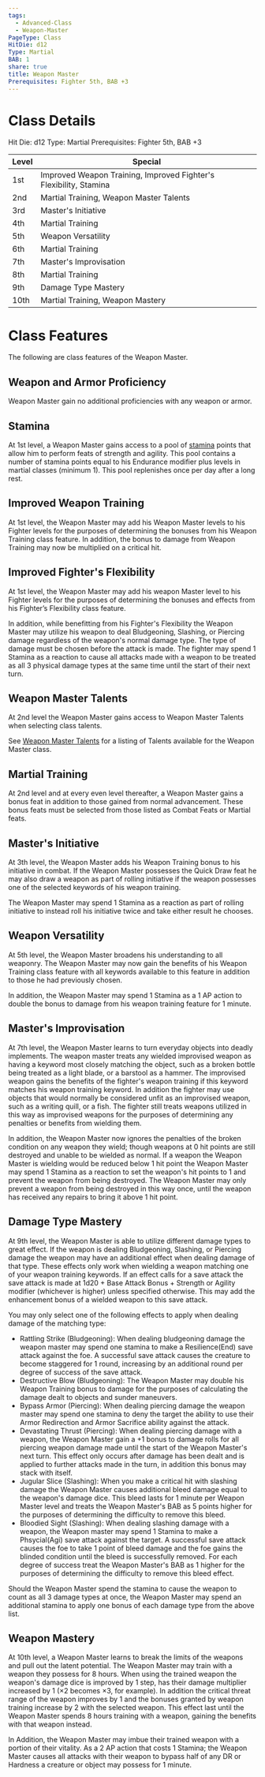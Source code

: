 ```yaml
---
tags:
  - Advanced-Class
  - Weapon-Master
PageType: Class
HitDie: d12
Type: Martial
BAB: 1
share: true
title: Weapon Master
Prerequisites: Fighter 5th, BAB +3
---
```

# Class Details
Hit Die:  d12
Type: Martial
Prerequisites: Fighter 5th, BAB +3

| Level | Special                                                           |
| ----- | ----------------------------------------------------------------- |
| 1st   | Improved Weapon Training, Improved Fighter's Flexibility, Stamina |
| 2nd   | Martial Training, Weapon Master Talents                           |
| 3rd   | Master's Initiative                                               |
| 4th   | Martial Training                                                  |
| 5th   | Weapon Versatility                                                |
| 6th   | Martial Training                                                  |
| 7th   | Master's Improvisation                                            |
| 8th   | Martial Training                                                  |
| 9th   | Damage Type Mastery                                               |
| 10th  | Martial Training, Weapon Mastery                                  |
# Class Features

The following are class features of the Weapon Master. 
## Weapon and Armor Proficiency

Weapon Master gain no additional proficiencies with any weapon or armor.
## Stamina

At 1st level, a Weapon Master gains access to a pool of <a href="/Rules/Combat%20Rules/Combat%20Statistics/#stamina">stamina</a> points that allow him to perform feats of strength and agility. This pool contains a number of stamina points equal to his Endurance modifier plus levels in martial classes (minimum 1). This pool replenishes once per day after a long rest.
## Improved Weapon Training

At 1st level, the Weapon Master may add his Weapon Master levels to his Fighter levels for the purposes of determining the bonuses from his Weapon Training class feature. In addition, the bonus to damage from Weapon Training may now be multiplied on a critical hit.
## Improved Fighter's Flexibility

At 1st level, the Weapon Master may add his weapon Master level to his Fighter levels for the purposes of determining the bonuses and effects from his Fighter’s Flexibility class feature.

In addition, while benefitting from his Fighter's Flexibility the Weapon Master may utilize his weapon to deal Bludgeoning, Slashing, or Piercing damage regardless of the weapon's normal damage type. The type of damage must be chosen before the attack is made. The fighter may spend 1 Stamina as a reaction to cause all attacks made with a weapon to be treated as all 3 physical damage types at the same time until the start of their next turn.
## Weapon Master Talents

At 2nd level the Weapon Master gains access to Weapon Master Talents when selecting class talents.

See [Weapon Master Talents](./Weapon%20Master%20Talents/_index.md) for a listing of Talents available for the Weapon Master class.
## Martial Training

At 2nd level and at every even level thereafter, a Weapon Master gains a bonus feat in addition to those gained from normal advancement. These bonus feats must be selected from those listed as Combat Feats or Martial feats.
## Master's Initiative

At 3th level, the Weapon Master adds his Weapon Training bonus to his initiative in combat. If the Weapon Master possesses the Quick Draw feat he may also draw a weapon as part of rolling initiative if the weapon possesses one of the selected keywords of his weapon training.

The Weapon Master may spend 1 Stamina as a reaction as part of rolling initiative to instead roll his initiative twice and take either result he chooses. 
## Weapon Versatility

At 5th level, the Weapon Master broadens his understanding to all weaponry. The Weapon Master may now gain the benefits of his Weapon Training class feature with all keywords available to this feature in addition to those he had previously chosen.

In addition, the Weapon Master may spend 1 Stamina as a 1 AP action to double the bonus to damage from his weapon training feature for 1 minute.
## Master's Improvisation

At 7th level, the Weapon Master learns to turn everyday objects into deadly implements. The weapon master treats any wielded improvised weapon as having a keyword most closely matching the object, such as a broken bottle being treated as a light blade, or a barstool as a hammer. The improvised weapon gains the benefits of the fighter's weapon training if this keyword matches his weapon training keyword. In addition the fighter may use objects that would normally be considered unfit as an improvised weapon, such as a writing quill, or a fish. The fighter still treats weapons utilized in this way as improvised weapons for the purposes of determining any penalties or benefits from wielding them.

In addition, the Weapon Master now ignores the penalties of the broken condition on any weapon they wield; though weapons at 0 hit points are still destroyed and unable to be wielded as normal. If a weapon the Weapon Master is wielding would be reduced below 1 hit point the Weapon Master may spend 1 Stamina as a reaction to set the weapon's hit points to 1 and prevent the weapon from being destroyed. The Weapon Master may only prevent a weapon from being destroyed in this way once, until the weapon has received any repairs to bring it above 1 hit point.
## Damage Type Mastery

At 9th level, the Weapon Master is able to utilize different damage types to great effect. If the weapon is dealing Bludgeoning, Slashing, or Piercing damage the weapon may have an additional effect when dealing damage of that type. These effects only work when wielding a weapon matching one of your weapon training keywords. If an effect calls for a save attack the save attack is made at 1d20 + Base Attack Bonus + Strength or Agility modifier (whichever is higher) unless specified otherwise. This may add the enhancement bonus of a wielded weapon to this save attack.

You may only select one of the following effects to apply when dealing damage of the matching type:
- Rattling Strike (Bludgeoning): When dealing bludgeoning damage the weapon master may spend one stamina to make a Resilience(End) save attack against the foe. A successful save attack causes the creature to become staggered for 1 round, increasing by an additional round per degree of success of the save attack.
- Destructive Blow (Bludgeoning): The Weapon Master may double his Weapon Training bonus to damage for the purposes of calculating the damage dealt to objects and sunder maneuvers.
- Bypass Armor (Piercing): When dealing piercing damage the weapon master may spend one stamina to deny the target the ability to use their Armor Redirection and Armor Sacrifice ability against the attack.
- Devastating Thrust (Piercing): When dealing piercing damage with a weapon, the Weapon Master gain a +1 bonus to damage rolls for all piercing weapon damage made until the start of the Weapon Master's next turn. This effect only occurs after damage has been dealt and is applied to further attacks made in the turn, in addition this bonus may stack with itself.
- Jugular Slice (Slashing): When you make a critical hit with slashing damage the Weapon Master causes additional bleed damage equal to the weapon's damage dice. This bleed lasts for 1 minute per Weapon Master level and treats the Weapon Master's BAB as 5 points higher for the purposes of determining the difficulty to remove this bleed.
- Bloodied Sight (Slashing): When dealing slashing damage with a weapon, the Weapon master may spend 1 Stamina to make a Phsycial(Agi) save attack against the target. A successful save attack causes the foe to take 1 point of bleed damage and the foe gains the blinded condition until the bleed is successfully removed. For each degree of success treat the Weapon Master's BAB as 1 higher for the purposes of determining the difficulty to remove this bleed effect.

Should the Weapon Master spend the stamina to cause the weapon to count as all 3 damage types at once, the Weapon Master may spend an additional stamina to apply one bonus of each damage type from the above list.
## Weapon Mastery

At 10th level, a Weapon Master learns to break the limits of the weapons and pull out the latent potential. The Weapon Master may train with a weapon they possess for 8 hours. When using the trained weapon the weapon's damage dice is improved by 1 step, has their damage multiplier increased by 1 (×2 becomes ×3, for example). In addition the critical threat range of the weapon improves by 1 and the bonuses granted by weapon training increase by 2 with the selected weapon. This effect last until the Weapon Master spends 8 hours training with a weapon, gaining the benefits with that weapon instead.

In Addition, the Weapon Master may imbue their trained weapon with a portion of their vitality. As a 2 AP action that costs 1 Stamina; the Weapon Master causes all attacks with their weapon to bypass half of any DR or Hardness a creature or object may possess for 1 minute. 